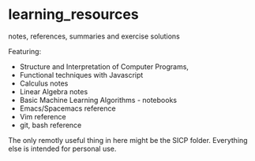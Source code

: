 # learning_resources
notes, references, summaries and exercise solutions

Featuring:

- Structure and Interpretation of Computer Programs,
- Functional techniques with Javascript
- Calculus notes
- Linear Algebra notes
- Basic Machine Learning Algorithms - notebooks
- Emacs/Spacemacs reference
- Vim reference
- git, bash reference

The only remotly useful thing in here might be the SICP folder.
Everything else is intended for personal use.
